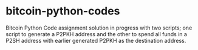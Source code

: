 # bitcoin-python-codes
Bitcoin Python Code assignment solution in progress with two scripts; one script to generate a P2PKH address and the other to spend all funds in a P2SH address with earlier generated P2PKH as the destination address.
